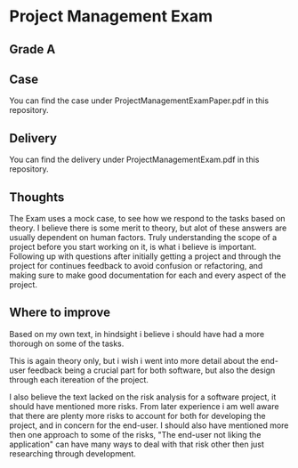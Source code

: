 
# Project Management Exam
## Grade A
## Case
You can find the case under ProjectManagementExamPaper.pdf in this repository.
## Delivery
You can find the delivery under ProjectManagementExam.pdf in this repository.
## Thoughts
The Exam uses a mock case, to see how we respond to the tasks based on theory. I believe there is some merit to theory, but alot of these answers are usually dependent on human factors. Truly understanding the scope of a project before you start working on it, is what i believe is important. Following up with questions after initially getting a project and through the project for continues feedback to avoid confusion or refactoring, and making sure to make good documentation for each and every aspect of the project. 

## Where to improve

Based on my own text, in hindsight i believe i should have had a more thorough on some of the tasks.

This is again theory only, but i wish i went into more detail about the end-user feedback being a crucial part for both software, but also the design through each itereation of the project.

I also believe the text lacked on the risk analysis for a software project, it should have mentioned more risks. From later experience i am well aware that there are plenty more risks to account for both for developing the project, and in concern for the end-user. I should also have mentioned more then one approach to some of the risks, "The end-user not liking the application" can have many ways to deal with that risk other then just researching through development.
